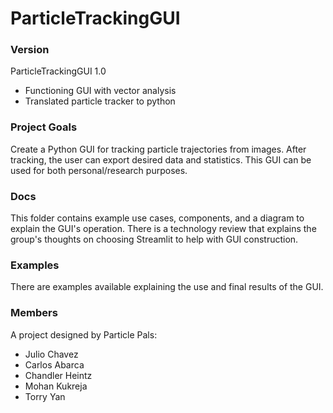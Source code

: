 # ParticleTrackingGUI

### Version
ParticleTrackingGUI 1.0
- Functioning GUI with vector analysis
- Translated particle tracker to python

### Project Goals
Create a Python GUI for tracking particle trajectories from images. After tracking, the user can 
export desired data and statistics. This GUI can be used for both personal/research purposes.

### Docs
This folder contains example use cases, components, and a diagram to explain the GUI's operation.
There is a technology review that explains the group's thoughts on choosing Streamlit to help with
GUI construction. 

### Examples
There are examples available explaining the use and final results of the GUI.


### Members
A project designed by Particle Pals: 

- Julio Chavez
- Carlos Abarca
- Chandler Heintz
- Mohan Kukreja
- Torry Yan
